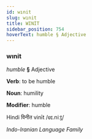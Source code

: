 ```yaml
---
id: wınit
slug: wınit
title: WINİT
sidebar_position: 754
hoverText: humble § Adjective
---
```


### wınit

*humble* **§** Adjective

**Verb**: to be humble

**Noun**: humility

**Modifier**: humble

Hindi विनीत vinīt /ʋɪ.niːt̪/

*Indo-Iranian Language Family*